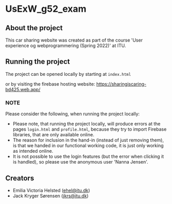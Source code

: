# UsExW_g52_exam

## About the project

This car sharing website was created as part of the course
'User experience og webprogrammering (Spring 2022)' at ITU.

## Running the project

The project can be opened locally by starting at 
``index.html`` 

or by visiting the firebase hosting website: 
https://sharingiscaring-bd425.web.app/

### NOTE

Please consider the following, when running the project locally:
- Please note, that running the project locally, will produce errors at the pages ``login.html`` and ``profile.html``, because they try to import Firebase libraries, that are only available online.
- The reason for inclusion in the hand-in (instead of just removing them), is that we handed in our functional working code, it is just only working as intended online.
- It is not possible to use the login features (but the error when clicking it is handled), so please use the anonymous user 'Nanna Jensen'.

## Creators

- Emilia Victoria Helsted (ehel@itu.dk)
- Jack Kryger Sørensen (jkrs@itu.dk)
